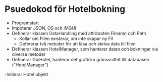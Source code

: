 # Psuedokod för Hotelbokning

- Programstart
- Impoterar JSON, OS och IMGUI
- Definerar klassen DataHandling med attribruten Filnamn och Path
    - Kollar om Filen existerar, om inte skapar ny Fil
    - Definerar två metoder för att läsa och skriva data till filen
- Definerar klassen HotelManager, som hanterar datan och bokningar via diverse metoder
- Definerar GuiHotel, hanterar det grafiska gränssnittet till databasen ("HotelManager")

-Initierar Hotel objekt
